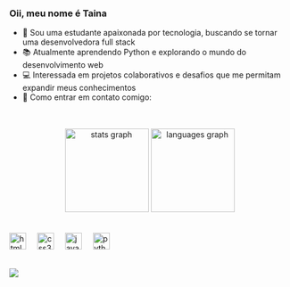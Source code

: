 ### Oii, meu nome é Taina

* 🌸 Sou uma estudante apaixonada por tecnologia, buscando se tornar uma desenvolvedora full stack
* 📚 Atualmente aprendendo Python e explorando o mundo do desenvolvimento web
* 💻 Interessada em projetos colaborativos e desafios que me permitam expandir meus conhecimentos
* 💌 Como entrar em contato comigo:

<br>
<br>

<div align="center">
  <img src="https://github-readme-stats.vercel.app/api?username=tainamartins20&hide_title=false&hide_rank=false&show_icons=true&include_all_commits=true&count_private=true&disable_animations=false&theme=dracula&locale=en&hide_border=false" height="150" alt="stats graph"  />
  <img src="https://github-readme-stats.vercel.app/api/top-langs?username=tainamartins20&locale=en&hide_title=false&layout=compact&card_width=320&langs_count=5&theme=dracula&hide_border=false" height="150" alt="languages graph"  />
</div>

<br>
<br>

<div align="left">
  <img src="https://cdn.jsdelivr.net/gh/devicons/devicon/icons/html5/html5-original.svg" height="30" alt="html5 logo"  />
  <img width="12" />
  <img src="https://cdn.jsdelivr.net/gh/devicons/devicon/icons/css3/css3-original.svg" height="30" alt="css3 logo"  />
  <img width="12" />
  <img src="https://cdn.jsdelivr.net/gh/devicons/devicon/icons/javascript/javascript-original.svg" height="30" alt="javascript logo"  />
  <img width="12" />
  <img src="https://cdn.jsdelivr.net/gh/devicons/devicon/icons/python/python-original.svg" height="30" alt="python logo"  />
  <img width="12" />

 <br>
 <br>
  
</div>

  <a href="https://instagram.com/tainamartins20" target="_blank"><img src="https://img.shields.io/badge/-Instagram-%23E4405F?style=for-the-badge&logo=instagram&logoColor=white" target="_blank"></a>  





